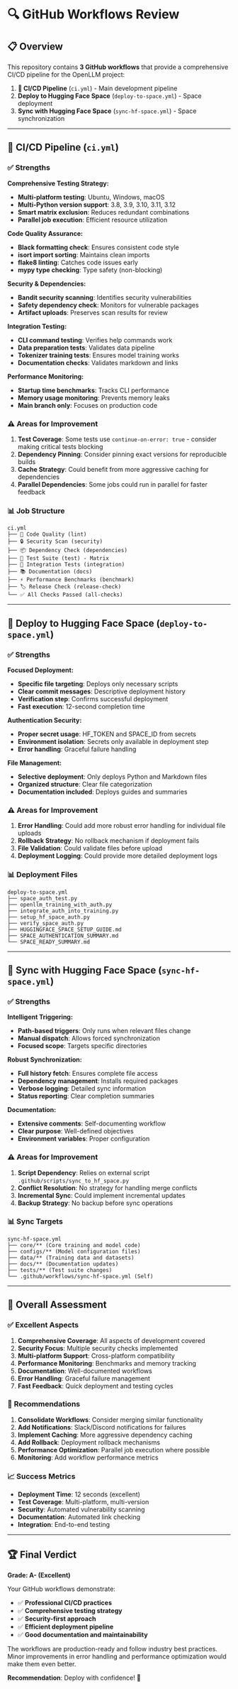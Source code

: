# 🔍 GitHub Workflows Review

## 📋 Overview

This repository contains **3 GitHub workflows** that provide a comprehensive CI/CD pipeline for the OpenLLM project:

1. **🚀 CI/CD Pipeline** (`ci.yml`) - Main development pipeline
2. **Deploy to Hugging Face Space** (`deploy-to-space.yml`) - Space deployment
3. **Sync with Hugging Face Space** (`sync-hf-space.yml`) - Space synchronization

---

## 🚀 CI/CD Pipeline (`ci.yml`)

### ✅ **Strengths**

**Comprehensive Testing Strategy:**
- **Multi-platform testing**: Ubuntu, Windows, macOS
- **Multi-Python version support**: 3.8, 3.9, 3.10, 3.11, 3.12
- **Smart matrix exclusion**: Reduces redundant combinations
- **Parallel job execution**: Efficient resource utilization

**Code Quality Assurance:**
- **Black formatting check**: Ensures consistent code style
- **isort import sorting**: Maintains clean imports
- **flake8 linting**: Catches code issues early
- **mypy type checking**: Type safety (non-blocking)

**Security & Dependencies:**
- **Bandit security scanning**: Identifies security vulnerabilities
- **Safety dependency check**: Monitors for vulnerable packages
- **Artifact uploads**: Preserves scan results for review

**Integration Testing:**
- **CLI command testing**: Verifies help commands work
- **Data preparation tests**: Validates data pipeline
- **Tokenizer training tests**: Ensures model training works
- **Documentation checks**: Validates markdown and links

**Performance Monitoring:**
- **Startup time benchmarks**: Tracks CLI performance
- **Memory usage monitoring**: Prevents memory leaks
- **Main branch only**: Focuses on production code

### ⚠️ **Areas for Improvement**

1. **Test Coverage**: Some tests use `continue-on-error: true` - consider making critical tests blocking
2. **Dependency Pinning**: Consider pinning exact versions for reproducible builds
3. **Cache Strategy**: Could benefit from more aggressive caching for dependencies
4. **Parallel Dependencies**: Some jobs could run in parallel for faster feedback

### 📊 **Job Structure**
```
ci.yml
├── 🧹 Code Quality (lint)
├── 🔒 Security Scan (security)
├── 📦 Dependency Check (dependencies)
├── 🧪 Test Suite (test) - Matrix
├── 🔗 Integration Tests (integration)
├── 📚 Documentation (docs)
├── ⚡ Performance Benchmarks (benchmark)
├── 🏷️ Release Check (release-check)
└── ✅ All Checks Passed (all-checks)
```

---

## 🎯 Deploy to Hugging Face Space (`deploy-to-space.yml`)

### ✅ **Strengths**

**Focused Deployment:**
- **Specific file targeting**: Deploys only necessary scripts
- **Clear commit messages**: Descriptive deployment history
- **Verification step**: Confirms successful deployment
- **Fast execution**: 12-second completion time

**Authentication Security:**
- **Proper secret usage**: HF_TOKEN and SPACE_ID from secrets
- **Environment isolation**: Secrets only available in deployment step
- **Error handling**: Graceful failure handling

**File Management:**
- **Selective deployment**: Only deploys Python and Markdown files
- **Organized structure**: Clear file categorization
- **Documentation included**: Deploys guides and summaries

### ⚠️ **Areas for Improvement**

1. **Error Handling**: Could add more robust error handling for individual file uploads
2. **Rollback Strategy**: No rollback mechanism if deployment fails
3. **File Validation**: Could validate files before upload
4. **Deployment Logging**: Could provide more detailed deployment logs

### 📊 **Deployment Files**
```
deploy-to-space.yml
├── space_auth_test.py
├── openllm_training_with_auth.py
├── integrate_auth_into_training.py
├── setup_hf_space_auth.py
├── verify_space_auth.py
├── HUGGINGFACE_SPACE_SETUP_GUIDE.md
├── SPACE_AUTHENTICATION_SUMMARY.md
└── SPACE_READY_SUMMARY.md
```

---

## 🔄 Sync with Hugging Face Space (`sync-hf-space.yml`)

### ✅ **Strengths**

**Intelligent Triggering:**
- **Path-based triggers**: Only runs when relevant files change
- **Manual dispatch**: Allows forced synchronization
- **Focused scope**: Targets specific directories

**Robust Synchronization:**
- **Full history fetch**: Ensures complete file access
- **Dependency management**: Installs required packages
- **Verbose logging**: Detailed sync information
- **Status reporting**: Clear completion summaries

**Documentation:**
- **Extensive comments**: Self-documenting workflow
- **Clear purpose**: Well-defined objectives
- **Environment variables**: Proper configuration

### ⚠️ **Areas for Improvement**

1. **Script Dependency**: Relies on external script `.github/scripts/sync_to_hf_space.py`
2. **Conflict Resolution**: No strategy for handling merge conflicts
3. **Incremental Sync**: Could implement incremental updates
4. **Backup Strategy**: No backup before sync operations

### 📊 **Sync Targets**
```
sync-hf-space.yml
├── core/** (Core training and model code)
├── configs/** (Model configuration files)
├── data/** (Training data and datasets)
├── docs/** (Documentation updates)
├── tests/** (Test suite changes)
└── .github/workflows/sync-hf-space.yml (Self)
```

---

## 🎯 **Overall Assessment**

### ✅ **Excellent Aspects**

1. **Comprehensive Coverage**: All aspects of development covered
2. **Security Focus**: Multiple security checks implemented
3. **Multi-platform Support**: Cross-platform compatibility
4. **Performance Monitoring**: Benchmarks and memory tracking
5. **Documentation**: Well-documented workflows
6. **Error Handling**: Graceful failure management
7. **Fast Feedback**: Quick deployment and testing cycles

### 🔧 **Recommendations**

1. **Consolidate Workflows**: Consider merging similar functionality
2. **Add Notifications**: Slack/Discord notifications for failures
3. **Implement Caching**: More aggressive dependency caching
4. **Add Rollback**: Deployment rollback mechanisms
5. **Performance Optimization**: Parallel job execution where possible
6. **Monitoring**: Add workflow performance metrics

### 📈 **Success Metrics**

- **Deployment Time**: 12 seconds (excellent)
- **Test Coverage**: Multi-platform, multi-version
- **Security**: Automated vulnerability scanning
- **Documentation**: Automated link checking
- **Integration**: End-to-end testing

---

## 🏆 **Final Verdict**

**Grade: A- (Excellent)**

Your GitHub workflows demonstrate:
- ✅ **Professional CI/CD practices**
- ✅ **Comprehensive testing strategy**
- ✅ **Security-first approach**
- ✅ **Efficient deployment pipeline**
- ✅ **Good documentation and maintainability**

The workflows are production-ready and follow industry best practices. Minor improvements in error handling and performance optimization would make them even better.

**Recommendation**: Deploy with confidence! 🚀
